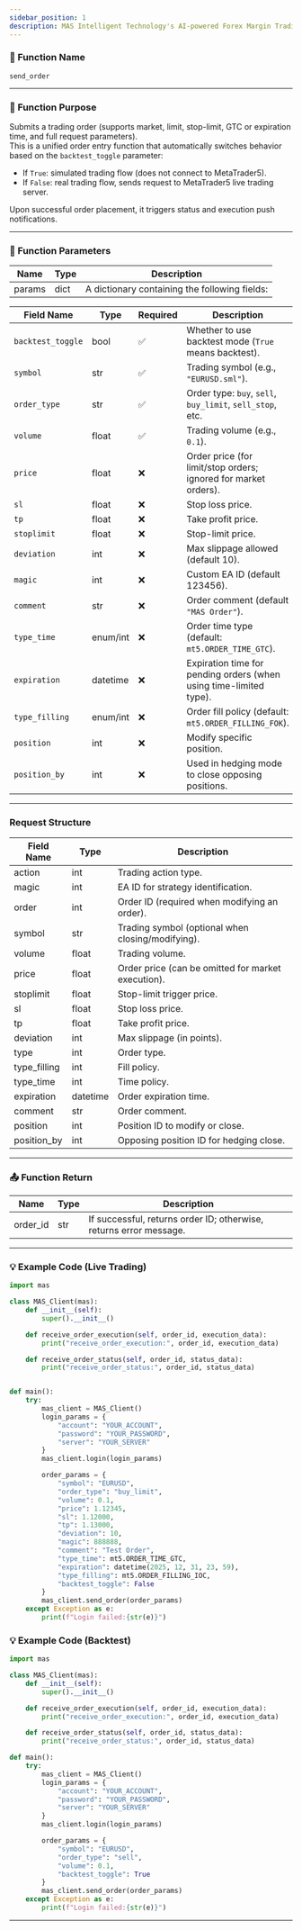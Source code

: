 ```yaml
---
sidebar_position: 1
description: MAS Intelligent Technology's AI-powered Forex Margin Trading Platform with full MetaTrader MT5 broker integration allows investors to generate automated trading strategies simply by entering text. Supports instant backtesting,real-time data synchronization,and seamless multi-broker switching. No coding experience required to easily launch AI automated trading,optimize strategies,and reduce market risk. Designed for both individual traders and financial institutions with standardized MetaTrader MT5-compatible APIs,automated backtesting,and quantitative strategy optimization to help enterprises deploy stable and efficient trading solutions quickly.
---
```


### 🧩 Function Name

`send_order`

---

### 🎯 Function Purpose

Submits a trading order (supports market, limit, stop-limit, GTC or expiration time, and full request parameters).  
This is a unified order entry function that automatically switches behavior based on the `backtest_toggle` parameter:

- If `True`: simulated trading flow (does not connect to MetaTrader5).
- If `False`: real trading flow, sends request to MetaTrader5 live trading server.

Upon successful order placement, it triggers status and execution push notifications.

---

### 🔧 Function Parameters

| Name   | Type | Description |
|--------|------|-------------|
| params | dict | A dictionary containing the following fields: |

| Field Name       | Type       | Required | Description |
|------------------|------------|----------|-------------|
| `backtest_toggle`| bool       | ✅        | Whether to use backtest mode (`True` means backtest). |
| `symbol`         | str        | ✅        | Trading symbol (e.g., `"EURUSD.sml"`). |
| `order_type`     | str        | ✅        | Order type: `buy`, `sell`, `buy_limit`, `sell_stop`, etc. |
| `volume`         | float      | ✅        | Trading volume (e.g., `0.1`). |
| `price`          | float      | ❌        | Order price (for limit/stop orders; ignored for market orders). |
| `sl`             | float      | ❌        | Stop loss price. |
| `tp`             | float      | ❌        | Take profit price. |
| `stoplimit`      | float      | ❌        | Stop-limit price. |
| `deviation`      | int        | ❌        | Max slippage allowed (default 10). |
| `magic`          | int        | ❌        | Custom EA ID (default 123456). |
| `comment`        | str        | ❌        | Order comment (default `"MAS Order"`). |
| `type_time`      | enum/int   | ❌        | Order time type (default: `mt5.ORDER_TIME_GTC`). |
| `expiration`     | datetime   | ❌        | Expiration time for pending orders (when using time-limited type). |
| `type_filling`   | enum/int   | ❌        | Order fill policy (default: `mt5.ORDER_FILLING_FOK`). |
| `position`       | int        | ❌        | Modify specific position. |
| `position_by`    | int        | ❌        | Used in hedging mode to close opposing positions. |

---

### Request Structure

| Field Name     | Type     | Description |
|----------------|----------|-------------|
| action         | int      | Trading action type. |
| magic          | int      | EA ID for strategy identification. |
| order          | int      | Order ID (required when modifying an order). |
| symbol         | str      | Trading symbol (optional when closing/modifying). |
| volume         | float    | Trading volume. |
| price          | float    | Order price (can be omitted for market execution). |
| stoplimit      | float    | Stop-limit trigger price. |
| sl             | float    | Stop loss price. |
| tp             | float    | Take profit price. |
| deviation      | int      | Max slippage (in points). |
| type           | int      | Order type. |
| type_filling   | int      | Fill policy. |
| type_time      | int      | Time policy. |
| expiration     | datetime | Order expiration time. |
| comment        | str      | Order comment. |
| position       | int      | Position ID to modify or close. |
| position_by    | int      | Opposing position ID for hedging close. |

---

### 📤 Function Return

| Name      | Type | Description |
|-----------|------|-------------|
| order_id  | str  | If successful, returns order ID; otherwise, returns error message. |

---

### 💡 Example Code (Live Trading)
```python
import mas

class MAS_Client(mas):
    def __init__(self):
        super().__init__()

    def receive_order_execution(self, order_id, execution_data):
        print("receive_order_execution:", order_id, execution_data)

    def receive_order_status(self, order_id, status_data):
        print("receive_order_status:", order_id, status_data)


def main():
    try:
        mas_client = MAS_Client()
        login_params = {
            "account": "YOUR_ACCOUNT",
            "password": "YOUR_PASSWORD",
            "server": "YOUR_SERVER"
        }
        mas_client.login(login_params)

        order_params = {
            "symbol": "EURUSD",
            "order_type": "buy_limit",
            "volume": 0.1,
            "price": 1.12345,
            "sl": 1.12000,
            "tp": 1.13000,
            "deviation": 10,
            "magic": 888888,
            "comment": "Test Order",
            "type_time": mt5.ORDER_TIME_GTC,
            "expiration": datetime(2025, 12, 31, 23, 59),
            "type_filling": mt5.ORDER_FILLING_IOC,
            "backtest_toggle": False
        }
        mas_client.send_order(order_params)
    except Exception as e:
        print(f"Login failed:{str(e)}")
```

### 💡 Example Code (Backtest)

```python
import mas

class MAS_Client(mas):
    def __init__(self):
        super().__init__()

    def receive_order_execution(self, order_id, execution_data):
        print("receive_order_execution:", order_id, execution_data)

    def receive_order_status(self, order_id, status_data):
        print("receive_order_status:", order_id, status_data)

def main():
    try:
        mas_client = MAS_Client()
        login_params = {
            "account": "YOUR_ACCOUNT",
            "password": "YOUR_PASSWORD",
            "server": "YOUR_SERVER"
        }
        mas_client.login(login_params)

        order_params = {
            "symbol": "EURUSD",
            "order_type": "sell",
            "volume": 0.1,
            "backtest_toggle": True
        }
        mas_client.send_order(order_params)
    except Exception as e:
        print(f"Login failed:{str(e)}")
```
---